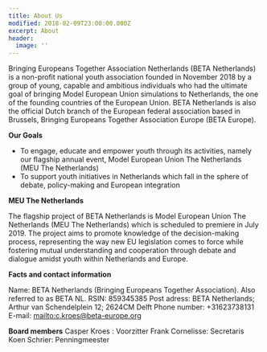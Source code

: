 ```yaml
---
title: About Us
modified: 2018-02-09T23:00:00.000Z
excerpt: About
header:
  image: ''
---
```

Bringing Europeans Together Association Netherlands (BETA Netherlands) is a non-profit national youth association founded in November 2018 by a group of young, capable and ambitious individuals who had the ultimate goal of bringing Model European Union simulations to Netherlands, the one of the founding countries of the European Union.BETA Netherlands is also the official Dutch branch of the European federal association based in Brussels, Bringing Europeans Together Association Europe (BETA Europe).

**Our Goals**

*  To engage, educate and empower youth through its activities, namely our flagship annual event, Model European Union The Netherlands (MEU The Netherlands)
* To support youth initiatives in Netherlands which fall in the sphere of debate, policy-making and European integration



**MEU The Netherlands**

 The flagship project of BETA Netherlands is Model European Union The Netherlands (MEU The Netherlands) which is scheduled to premiere in July 2019. The project aims to promote knowledge of the decision-making process, representing the way new EU legislation comes to force while fostering mutual understanding and cooperation through debate and dialogue amidst youth within Netherlands and Europe.

 **Facts and contact information**

Name: BETA Netherlands (Bringing Europeans Together Association). Also referred to as BETA NL.
RSIN: 859345385
Post adress: BETA Netherlands; Arthur van Schendelplein 12; 2624CM Delft
Phone number: +31623738131
E-mail: <mailto:c.kroes@beta-europe.org>


**Board members**
Casper Kroes :    Voorzitter
Frank Cornelisse: Secretaris
Koen Schrier:     Penningmeester
